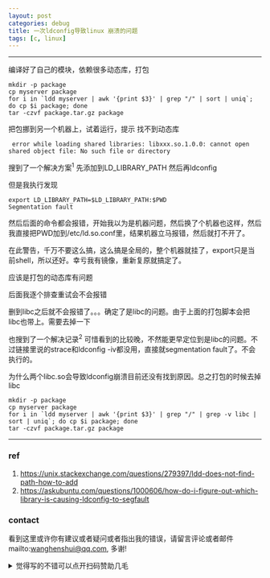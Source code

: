 ```yaml
---
layout: post
categories: debug
title: 一次ldconfig导致linux 崩溃的问题
tags: [c, linux]
---
```


  

---

编译好了自己的模块，依赖很多动态库，打包

```shell
mkdir -p package
cp myserver package
for i in `ldd myserver | awk '{print $3}' | grep "/" | sort | uniq`; do cp $i package; done
tar -czvf package.tar.gz package
```



把包挪到另一个机器上，试着运行，提示  找不到动态库

```shell
 error while loading shared libraries: libxxx.so.1.0.0: cannot open shared object file: No such file or directory
```

 搜到了一个解决方案<sup>1</sup> 先添加到LD_LIBRARY_PATH 然后再ldconfig

但是我执行发现

```shell
export LD_LIBRARY_PATH=$LD_LIBRARY_PATH:$PWD
Segmentation fault
```

然后后面的命令都会报错，开始我以为是机器问题，然后换了个机器也这样，然后我直接把PWD加到/etc/ld.so.conf里，结果机器立马报错，然后就打不开了。

在此警告，千万不要这么搞，这么搞是全局的，整个机器就挂了，export只是当前shell，所以还好。幸亏我有镜像，重新复原就搞定了。

应该是打包的动态库有问题

后面我逐个排查重试会不会报错

删到libc之后就不会报错了。。。确定了是libc的问题。由于上面的打包脚本会把libc也带上。需要去掉一下

也搜到了一个解决记录<sup>2</sup> 可惜看到的比较晚，不然能更早定位到是libc的问题。不过链接里说的strace和ldconfig -iv都没用，直接就segmentation fault了。不会执行的。



为什么两个libc.so会导致ldconfig崩溃目前还没有找到原因。总之打包的时候去掉libc

```shell
mkdir -p package
cp myserver package
for i in `ldd myserver | awk '{print $3}' | grep "/" | grep -v libc | sort | uniq`; do cp $i package; done
tar -czvf package.tar.gz package
```



----

### ref

1. https://unix.stackexchange.com/questions/279397/ldd-does-not-find-path-how-to-add
2. https://askubuntu.com/questions/1000606/how-do-i-figure-out-which-library-is-causing-ldconfig-to-segfault

### contact

看到这里或许你有建议或者疑问或者指出我的错误，请留言评论或者邮件mailto:wanghenshui@qq.com, 多谢! 
<details>
<summary>觉得写的不错可以点开扫码赞助几毛</summary>
![微信转账](https://wanghenshui.github.io/assets/wepay.png)
</details>
